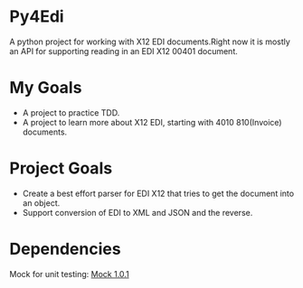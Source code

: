Py4Edi
======

A python project for working with X12 EDI documents.Right now it is mostly an API for supporting reading in an EDI X12 00401 document.


My Goals
======
* A project to practice TDD.
* A project to learn more about X12 EDI, starting with 4010 810(Invoice) documents.


Project Goals
======
* Create a best effort parser for EDI X12 that tries to get the document into an object.
* Support conversion of EDI to XML and JSON and the reverse.


Dependencies
=====
Mock for unit testing: [Mock 1.0.1](http://www.voidspace.org.uk/python/mock/)
